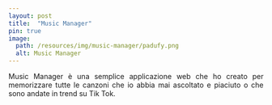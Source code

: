 ```yaml
---
layout: post
title:  "Music Manager"
pin: true
image:
  path: /resources/img/music-manager/padufy.png
  alt: Music Manager
---
```

<div markdown="1" style="text-align: justify;">
Music Manager è una semplice applicazione web che ho creato per memorizzare tutte le canzoni che io abbia mai ascoltato e piaciuto o che sono andate in trend su Tik Tok. 
<div>
